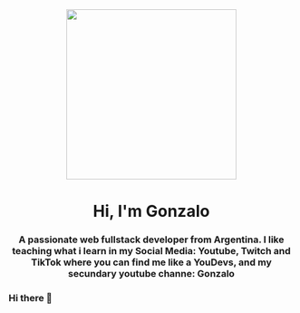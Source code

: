 <div id="header" align="center">
    <img src="https://github.com/goonfarias11/gif/blob/main/giphy360p.gif" width="300"/>
    <h1 align="center">Hi, I'm Gonzalo</h1>
    <h3 align="center">A passionate web fullstack developer from Argentina. I like teaching what i learn in my Social Media: Youtube, Twitch and TikTok where you can find me like a YouDevs, and my secundary youtube channe: Gonzalo
    </h3>
</div>

### Hi there 👋


<!--
**goonfarias11/goonfarias11** is a ✨ _special_ ✨ repository because its `README.md` (this file) appears on your GitHub profile.

Here are some ideas to get you started:

- 🔭 I’m currently working on ...
- 🌱 I’m currently learning ...
- 👯 I’m looking to collaborate on ...
- 🤔 I’m looking for help with ...
- 💬 Ask me about ...
- 📫 How to reach me: ...
- 😄 Pronouns: ...
- ⚡ Fun fact: ...
-->
